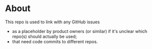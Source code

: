 # About

This repo is used to link with any GitHub issues
- as a placeholder by product owners (or similar) if it's unclear which repo(s) should actually be used;
- that need code commits to different repos.
